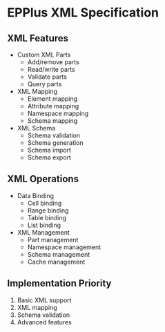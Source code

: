 # EPPlus XML Specification

## XML Features
- Custom XML Parts
  - Add/remove parts
  - Read/write parts
  - Validate parts
  - Query parts
- XML Mapping
  - Element mapping
  - Attribute mapping
  - Namespace mapping
  - Schema mapping
- XML Schema
  - Schema validation
  - Schema generation
  - Schema import
  - Schema export

## XML Operations
- Data Binding
  - Cell binding
  - Range binding
  - Table binding
  - List binding
- XML Management
  - Part management
  - Namespace management
  - Schema management
  - Cache management

## Implementation Priority
1. Basic XML support
2. XML mapping
3. Schema validation
4. Advanced features